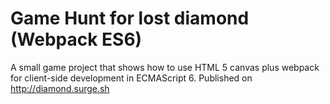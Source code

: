 # Game Hunt for lost diamond (Webpack ES6)

A small game project that shows how to use HTML 5 canvas plus webpack for client-side development in ECMAScript 6.
Published on http://diamond.surge.sh
